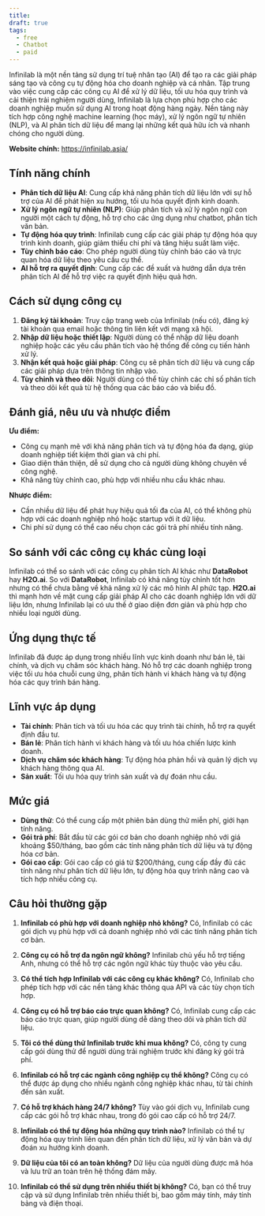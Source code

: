 ```yaml
---
title: 
draft: true
tags:
  - free
  - Chatbot
  - paid
---
```

Infinilab là một nền tảng sử dụng trí tuệ nhân tạo (AI) để tạo ra các giải pháp sáng tạo và công cụ tự động hóa cho doanh nghiệp và cá nhân. Tập trung vào việc cung cấp các công cụ AI để xử lý dữ liệu, tối ưu hóa quy trình và cải thiện trải nghiệm người dùng, Infinilab là lựa chọn phù hợp cho các doanh nghiệp muốn sử dụng AI trong hoạt động hàng ngày. Nền tảng này tích hợp công nghệ machine learning (học máy), xử lý ngôn ngữ tự nhiên (NLP), và AI phân tích dữ liệu để mang lại những kết quả hữu ích và nhanh chóng cho người dùng.

**Website chính:** https://infinilab.asia/

## Tính năng chính

- **Phân tích dữ liệu AI**: Cung cấp khả năng phân tích dữ liệu lớn với sự hỗ trợ của AI để phát hiện xu hướng, tối ưu hóa quyết định kinh doanh.
- **Xử lý ngôn ngữ tự nhiên (NLP)**: Giúp phân tích và xử lý ngôn ngữ con người một cách tự động, hỗ trợ cho các ứng dụng như chatbot, phân tích văn bản.
- **Tự động hóa quy trình**: Infinilab cung cấp các giải pháp tự động hóa quy trình kinh doanh, giúp giảm thiểu chi phí và tăng hiệu suất làm việc.
- **Tùy chỉnh báo cáo**: Cho phép người dùng tùy chỉnh báo cáo và trực quan hóa dữ liệu theo yêu cầu cụ thể.
- **AI hỗ trợ ra quyết định**: Cung cấp các đề xuất và hướng dẫn dựa trên phân tích AI để hỗ trợ việc ra quyết định hiệu quả hơn.

## Cách sử dụng công cụ

1. **Đăng ký tài khoản**: Truy cập trang web của Infinilab (nếu có), đăng ký tài khoản qua email hoặc thông tin liên kết với mạng xã hội.
2. **Nhập dữ liệu hoặc thiết lập**: Người dùng có thể nhập dữ liệu doanh nghiệp hoặc các yêu cầu phân tích vào hệ thống để công cụ tiến hành xử lý.
3. **Nhận kết quả hoặc giải pháp**: Công cụ sẽ phân tích dữ liệu và cung cấp các giải pháp dựa trên thông tin nhập vào.
4. **Tùy chỉnh và theo dõi**: Người dùng có thể tùy chỉnh các chỉ số phân tích và theo dõi kết quả từ hệ thống qua các báo cáo và biểu đồ.

## Đánh giá, nêu ưu và nhược điểm

**Ưu điểm:**

- Công cụ mạnh mẽ với khả năng phân tích và tự động hóa đa dạng, giúp doanh nghiệp tiết kiệm thời gian và chi phí.
- Giao diện thân thiện, dễ sử dụng cho cả người dùng không chuyên về công nghệ.
- Khả năng tùy chỉnh cao, phù hợp với nhiều nhu cầu khác nhau.

**Nhược điểm:**

- Cần nhiều dữ liệu để phát huy hiệu quả tối đa của AI, có thể không phù hợp với các doanh nghiệp nhỏ hoặc startup với ít dữ liệu.
- Chi phí sử dụng có thể cao nếu chọn các gói trả phí nhiều tính năng.

## So sánh với các công cụ khác cùng loại

Infinilab có thể so sánh với các công cụ phân tích AI khác như **DataRobot** hay **H2O.ai**. So với **DataRobot**, Infinilab có khả năng tùy chỉnh tốt hơn nhưng có thể chưa bằng về khả năng xử lý các mô hình AI phức tạp. **H2O.ai** thì mạnh hơn về mặt cung cấp giải pháp AI cho các doanh nghiệp lớn với dữ liệu lớn, nhưng Infinilab lại có ưu thế ở giao diện đơn giản và phù hợp cho nhiều loại người dùng.

## Ứng dụng thực tế

Infinilab đã được áp dụng trong nhiều lĩnh vực kinh doanh như bán lẻ, tài chính, và dịch vụ chăm sóc khách hàng. Nó hỗ trợ các doanh nghiệp trong việc tối ưu hóa chuỗi cung ứng, phân tích hành vi khách hàng và tự động hóa các quy trình bán hàng.

## Lĩnh vực áp dụng

- **Tài chính**: Phân tích và tối ưu hóa các quy trình tài chính, hỗ trợ ra quyết định đầu tư.
- **Bán lẻ**: Phân tích hành vi khách hàng và tối ưu hóa chiến lược kinh doanh.
- **Dịch vụ chăm sóc khách hàng**: Tự động hóa phản hồi và quản lý dịch vụ khách hàng thông qua AI.
- **Sản xuất**: Tối ưu hóa quy trình sản xuất và dự đoán nhu cầu.

## Mức giá

- **Dùng thử**: Có thể cung cấp một phiên bản dùng thử miễn phí, giới hạn tính năng.
- **Gói trả phí**: Bắt đầu từ các gói cơ bản cho doanh nghiệp nhỏ với giá khoảng $50/tháng, bao gồm các tính năng phân tích dữ liệu và tự động hóa cơ bản.
- **Gói cao cấp**: Gói cao cấp có giá từ $200/tháng, cung cấp đầy đủ các tính năng như phân tích dữ liệu lớn, tự động hóa quy trình nâng cao và tích hợp nhiều công cụ.

## Câu hỏi thường gặp

1. **Infinilab có phù hợp với doanh nghiệp nhỏ không?** Có, Infinilab có các gói dịch vụ phù hợp với cả doanh nghiệp nhỏ với các tính năng phân tích cơ bản.
    
2. **Công cụ có hỗ trợ đa ngôn ngữ không?** Infinilab chủ yếu hỗ trợ tiếng Anh, nhưng có thể hỗ trợ các ngôn ngữ khác tùy thuộc vào yêu cầu.
    
3. **Có thể tích hợp Infinilab với các công cụ khác không?** Có, Infinilab cho phép tích hợp với các nền tảng khác thông qua API và các tùy chọn tích hợp.
    
4. **Công cụ có hỗ trợ báo cáo trực quan không?** Có, Infinilab cung cấp các báo cáo trực quan, giúp người dùng dễ dàng theo dõi và phân tích dữ liệu.
    
5. **Tôi có thể dùng thử Infinilab trước khi mua không?** Có, công ty cung cấp gói dùng thử để người dùng trải nghiệm trước khi đăng ký gói trả phí.
    
6. **Infinilab có hỗ trợ các ngành công nghiệp cụ thể không?** Công cụ có thể được áp dụng cho nhiều ngành công nghiệp khác nhau, từ tài chính đến sản xuất.
    
7. **Có hỗ trợ khách hàng 24/7 không?** Tùy vào gói dịch vụ, Infinilab cung cấp các gói hỗ trợ khác nhau, trong đó gói cao cấp có hỗ trợ 24/7.
    
8. **Infinilab có thể tự động hóa những quy trình nào?** Infinilab có thể tự động hóa quy trình liên quan đến phân tích dữ liệu, xử lý văn bản và dự đoán xu hướng kinh doanh.
    
9. **Dữ liệu của tôi có an toàn không?** Dữ liệu của người dùng được mã hóa và lưu trữ an toàn trên hệ thống đám mây.
    
10. **Infinilab có thể sử dụng trên nhiều thiết bị không?** Có, bạn có thể truy cập và sử dụng Infinilab trên nhiều thiết bị, bao gồm máy tính, máy tính bảng và điện thoại.